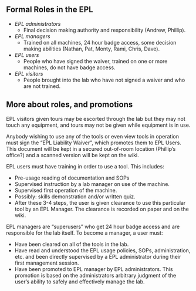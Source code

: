 ## Formal Roles in the EPL

- *EPL administrators*
   -  Final decision making authority and responsibility (Andrew, Phillip).
- *EPL managers*
   -  Trained on all machines, 24 hour badge access, some decision making abilities (Nathan, Pat, Monty, Rami, Chris, Dave).
- *EPL users*
   - People who have signed the waiver, trained on one or more machines, do not have badge access.
- *EPL visitors*
   -  People brought into the lab who have not signed a waiver and who are not trained.

## More about roles, and promotions
 
EPL visitors given tours may be escorted through the lab but they may not touch any equipment, and tours may not be given while equipment is in use.

Anybody wishing to use any of the tools or even view tools in operation must sign the “EPL Liability Waiver”, which promotes them to EPL Users. This document will be kept in a secured out-of-room location (Phillip’s office?) and a scanned version will be kept on the wiki.

EPL users must have training in order to use a tool. This includes:
 
- Pre-usage reading of documentation and SOPs
- Supervised instruction by a lab manager on use of the machine.
- Supervised first operation of the machine.
- Possibly: skills demonstration and/or written quiz.
- After these 3-4 steps, the user is given clearance to use this particular tool by an EPL Manager. The clearance is recorded on paper and on the wiki.

EPL managers are “superusers” who get 24 hour badge access and are responsible for the lab itself. To become a manager, a user must:

- Have been cleared on all of the tools in the lab.
- Have read and understood the EPL usage policies, SOPs, administration, etc. and been directly supervised by a EPL administrator during their first management session.
- Have been promoted to EPL manager by EPL administrators. This promotion is based on the administrators arbitrary judgment of the user’s ability to safely and effectively manage the lab. 

